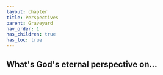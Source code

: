 ```yaml
---
layout: chapter
title: Perspectives
parent: Graveyard
nav_order: 1
has_children: true
has_toc: true
---
```


##  What's God's eternal perspective on...
<!-- {: .no_toc } -->

<!-- 
<h2>Sections</h2>
{: .no_toc .text-delta }

- TOC
{:toc}
 -->




